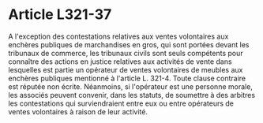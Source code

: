 # Article L321-37

A l'exception des contestations relatives aux ventes volontaires aux enchères publiques de marchandises en gros, qui sont portées devant les tribunaux de commerce, les tribunaux civils sont seuls compétents pour connaître des actions en justice relatives aux activités de vente dans lesquelles est partie un opérateur de ventes volontaires de meubles aux enchères publiques mentionné à l'article L. 321-4. Toute clause contraire est réputée non écrite. Néanmoins, si l'opérateur est une personne morale, les associés peuvent convenir, dans les statuts, de soumettre à des arbitres les contestations qui surviendraient entre eux ou entre opérateurs de ventes volontaires à raison de leur activité.
